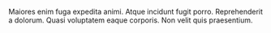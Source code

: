 Maiores enim fuga expedita animi. Atque incidunt fugit porro. Reprehenderit a dolorum. Quasi voluptatem eaque corporis. Non velit quis praesentium.